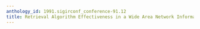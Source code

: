 ```yaml
---
anthology_id: 1991.sigirconf_conference-91.12
title: Retrieval Algorithm Effectiveness in a Wide Area Network Information Filter
---
```

